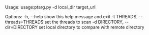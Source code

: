 Usage: usage:ptarg.py -d local_dir target_url

Options:
  -h, --help            show this help message and exit
  -t THREADS, --threads=THREADS
                        set the threads to scan
  -d DIRECTORY, --dir=DIRECTORY
                        set local directory to compare with remote directory
